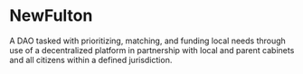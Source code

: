 # NewFulton
A DAO tasked with prioritizing, matching, and funding local needs through use of a decentralized platform in partnership with local and parent cabinets and all citizens within a defined jurisdiction.
